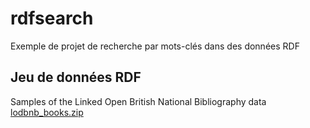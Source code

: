 # rdfsearch
Exemple de projet de recherche par mots-clés dans des données RDF

## Jeu de données RDF
Samples of the Linked Open British National Bibliography data
[lodbnb_books.zip](http://www.bl.uk/bibliographic/datasamples.html)


